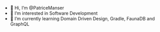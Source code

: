 - 👋 Hi, I’m @PatriceManser
- 👀 I’m interested in Software Development
- 🌱 I’m currently learning Domain Driven Design, Gradle, FaunaDB and GraphQL

<!---
PatriceManser/PatriceManser is a ✨ special ✨ repository because its `README.md` (this file) appears on your GitHub profile.
You can click the Preview link to take a look at your changes.
--->
